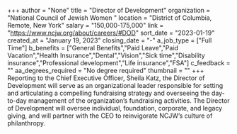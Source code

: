 +++
author = "None"
title = "Director of Development"
organization = "National Council of Jewish Women "
location = "District of Columbia, Remote, New York"
salary = "150,000-175,000"
link = "https://www.ncjw.org/about/careers/#DOD"
sort_date = "2023-01-19"
created_at = "January 19, 2023"
closing_date = "-"
a_job_type = ["Full Time"]
b_benefits = ["General Benefits","Paid Leave","Paid Vacation","Health Insurance","Dental","Vision","Sick time","Disability insurance","Professional development","Life insurance","FSA"]
c_feedback = ""
aa_degrees_required = "No degree required"
thumbnail = ""
+++
Reporting to the Chief Executive Officer, Sheila Katz, the Director of Development will serve as an organizational leader responsible for setting and articulating a compelling fundraising strategy and overseeing the day-to-day management of the organization’s fundraising activities. The Director of Development will oversee individual, foundation, corporate, and legacy giving, and will partner with the CEO to reinvigorate NCJW’s culture of philanthropy.